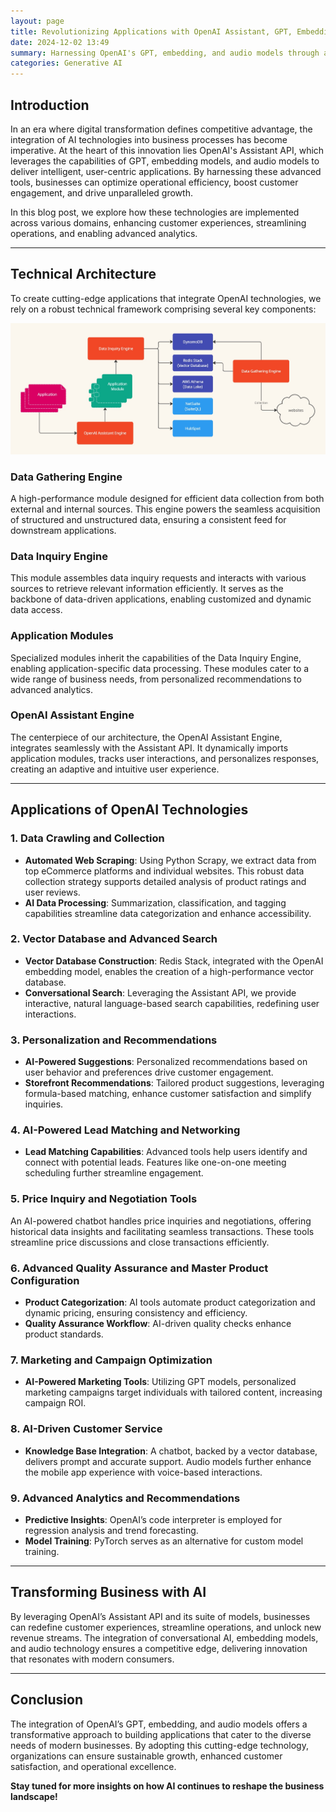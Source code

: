 ```yaml
---
layout: page
title: Revolutionizing Applications with OpenAI Assistant, GPT, Embedding, and Audio Models
date: 2024-12-02 13:49
summary: Harnessing OpenAI's GPT, embedding, and audio models through an advanced architecture, businesses can optimize efficiency, enhance customer engagement, and drive growth with AI-powered tools for data collection, personalized recommendations, seamless interactions, and advanced analytics.
categories: Generative AI
---
```


## **Introduction**
In an era where digital transformation defines competitive advantage, the integration of AI technologies into business processes has become imperative. At the heart of this innovation lies OpenAI's Assistant API, which leverages the capabilities of GPT, embedding models, and audio models to deliver intelligent, user-centric applications. By harnessing these advanced tools, businesses can optimize operational efficiency, boost customer engagement, and drive unparalleled growth.

In this blog post, we explore how these technologies are implemented across various domains, enhancing customer experiences, streamlining operations, and enabling advanced analytics.

---

## **Technical Architecture**

To create cutting-edge applications that integrate OpenAI technologies, we rely on a robust technical framework comprising several key components:

![Architecture](/images/OpenAI_Function_Calling_Architecture.jpg)

### **Data Gathering Engine**
A high-performance module designed for efficient data collection from both external and internal sources. This engine powers the seamless acquisition of structured and unstructured data, ensuring a consistent feed for downstream applications.

### **Data Inquiry Engine**
This module assembles data inquiry requests and interacts with various sources to retrieve relevant information efficiently. It serves as the backbone of data-driven applications, enabling customized and dynamic data access.

### **Application Modules**
Specialized modules inherit the capabilities of the Data Inquiry Engine, enabling application-specific data processing. These modules cater to a wide range of business needs, from personalized recommendations to advanced analytics.

### **OpenAI Assistant Engine**
The centerpiece of our architecture, the OpenAI Assistant Engine, integrates seamlessly with the Assistant API. It dynamically imports application modules, tracks user interactions, and personalizes responses, creating an adaptive and intuitive user experience.

---

## **Applications of OpenAI Technologies**

### **1. Data Crawling and Collection**
- **Automated Web Scraping**: Using Python Scrapy, we extract data from top eCommerce platforms and individual websites. This robust data collection strategy supports detailed analysis of product ratings and user reviews.
- **AI Data Processing**: Summarization, classification, and tagging capabilities streamline data categorization and enhance accessibility.

### **2. Vector Database and Advanced Search**
- **Vector Database Construction**: Redis Stack, integrated with the OpenAI embedding model, enables the creation of a high-performance vector database.
- **Conversational Search**: Leveraging the Assistant API, we provide interactive, natural language-based search capabilities, redefining user interactions.

### **3. Personalization and Recommendations**
- **AI-Powered Suggestions**: Personalized recommendations based on user behavior and preferences drive customer engagement. 
- **Storefront Recommendations**: Tailored product suggestions, leveraging formula-based matching, enhance customer satisfaction and simplify inquiries.

### **4. AI-Powered Lead Matching and Networking**
- **Lead Matching Capabilities**: Advanced tools help users identify and connect with potential leads. Features like one-on-one meeting scheduling further streamline engagement.

### **5. Price Inquiry and Negotiation Tools**
An AI-powered chatbot handles price inquiries and negotiations, offering historical data insights and facilitating seamless transactions. These tools streamline price discussions and close transactions efficiently.

### **6. Advanced Quality Assurance and Master Product Configuration**
- **Product Categorization**: AI tools automate product categorization and dynamic pricing, ensuring consistency and efficiency.
- **Quality Assurance Workflow**: AI-driven quality checks enhance product standards.

### **7. Marketing and Campaign Optimization**
- **AI-Powered Marketing Tools**: Utilizing GPT models, personalized marketing campaigns target individuals with tailored content, increasing campaign ROI.

### **8. AI-Driven Customer Service**
- **Knowledge Base Integration**: A chatbot, backed by a vector database, delivers prompt and accurate support. Audio models further enhance the mobile app experience with voice-based interactions.

### **9. Advanced Analytics and Recommendations**
- **Predictive Insights**: OpenAI’s code interpreter is employed for regression analysis and trend forecasting.
- **Model Training**: PyTorch serves as an alternative for custom model training.

---

## **Transforming Business with AI**
By leveraging OpenAI’s Assistant API and its suite of models, businesses can redefine customer experiences, streamline operations, and unlock new revenue streams. The integration of conversational AI, embedding models, and audio technology ensures a competitive edge, delivering innovation that resonates with modern consumers.

---

## **Conclusion**
The integration of OpenAI’s GPT, embedding, and audio models offers a transformative approach to building applications that cater to the diverse needs of modern businesses. By adopting this cutting-edge technology, organizations can ensure sustainable growth, enhanced customer satisfaction, and operational excellence. 

**Stay tuned for more insights on how AI continues to reshape the business landscape!** 